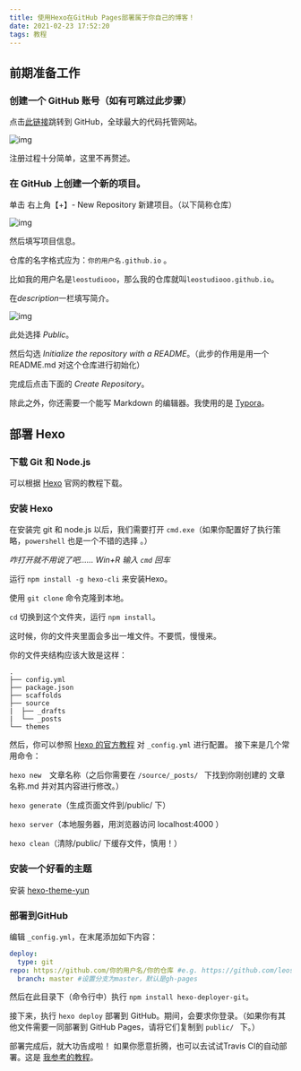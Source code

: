 ```yaml
---
title: 使用Hexo在GitHub Pages部署属于你自己的博客！
date: 2021-02-23 17:52:20
tags: 教程
---
```


## 前期准备工作

### 创建一个 GitHub 账号（如有可跳过此步骤）

点击[此链接](http://www.github.com/)跳转到 GitHub，全球最大的代码托管网站。

![img](https://leostudiooo.github.io/img/gitsup.jpg)

注册过程十分简单，这里不再赘述。



### 在 GitHub 上创建一个新的项目。

单击 右上角【+】- New Repository 新建项目。（以下简称仓库）

![img](https://img2018.cnblogs.com/blog/1212465/201909/1212465-20190904143955779-1300863677.png)

然后填写项目信息。

仓库的名字格式应为：`你的用户名.github.io` 。

比如我的用户名是`leostudiooo`，那么我的仓库就叫`leostudiooo.github.io`。

在*description*一栏填写简介。

![img](https://img-blog.csdnimg.cn/20181218144438464.png?x-oss-process=image/watermark,type_ZmFuZ3poZW5naGVpdGk,shadow_10,text_aHR0cHM6Ly9ibG9nLmNzZG4ubmV0L2hvaGFpeng=,size_16,color_FFFFFF,t_70)

此处选择 *Public*。

然后勾选 *Initialize the repository with a README*。（此步的作用是用一个 README.md 对这个仓库进行初始化）

完成后点击下面的 *Create Repository*。

除此之外，你还需要一个能写 Markdown 的编辑器。我使用的是 [Typora](https://typora.io)。

## 部署 Hexo

### 下载 Git 和 Node.js

可以根据 [Hexo](http://bbs.jnschool.com/hexo.io) 官网的教程下载。

###  安装 Hexo

在安装完 git 和 node.js 以后，我们需要打开 `cmd.exe`（如果你配置好了执行策略，`powershell` 也是一个不错的选择 。）

*咋打开就不用说了吧…… Win+R 输入 `cmd` 回车*

运行 `npm install -g hexo-cli` 来安装Hexo。

使用 `git clone` 命令克隆到本地。

`cd` 切换到这个文件夹，运行 `npm install`。

这时候，你的文件夹里面会多出一堆文件。不要慌，慢慢来。

你的文件夹结构应该大致是这样：

```
.
├── config.yml
├── package.json
├── scaffolds
├── source
|  ├── _drafts
|  └── _posts
└── themes
```

然后，你可以参照 [Hexo 的官方教程](https://hexo.io/zh-cn/docs/configuration.html) 对 `_config.yml` 进行配置。
接下来是几个常用命令：

`hexo new  `文章名称（之后你需要在 `/source/_posts/ ` 下找到你刚创建的 文章名称.md 并对其内容进行修改。）

`hexo generate`（生成页面文件到/public/ 下）

`hexo server`（本地服务器，用浏览器访问 localhost:4000 ）

`hexo clean`（清除/public/ 下缓存文件，慎用！）

### 安装一个好看的主题



安装 [hexo-theme-yun](https://github.com/YunYouJun/hexo-theme-yun)

### 部署到GitHub

编辑 `_config.yml`，在末尾添加如下内容：

```yaml
deploy:
  type: git
repo: https://github.com/你的用户名/你的仓库 #e.g. https://github.com/leostudiooo/leostudiooo.github.io
  branch: master #设置分支为master，默认是gh-pages
```



然后在此目录下（命令行中）执行 `npm install hexo-deployer-git`。

接下来，执行 `hexo deploy` 部署到 GitHub。期间，会要求你登录。（如果你有其他文件需要一同部署到 GitHub Pages，请将它们复制到 `public/ ` 下。）

部署完成后，就大功告成啦！
如果你愿意折腾，也可以去试试Travis CI的自动部署。这是 [我参考的教程](https://blog.csdn.net/Xiong_IT/article/details/78675874)。